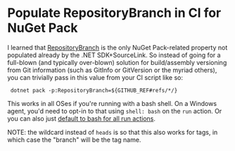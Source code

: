 # Populate RepositoryBranch in CI for NuGet Pack

I learned that [RepositoryBranch](https://github.com/dotnet/sourcelink/issues/188#issuecomment-427975234) is the only NuGet Pack-related property not populated already by the .NET SDK+SourceLink. So instead of going for a full-blown \(and typically over-blown\) solution for build/assembly versioning from Git information \(such as GitInfo or GitVersion or the myriad others\), you can trivially pass in this value from your CI script like so:

```text
 dotnet pack -p:RepositoryBranch=${GITHUB_REF#refs/*/}
```

This works in all OSes if you're running with a bash shell. On a Windows agent, you'd need to opt-in to that using `shell: bash` on the `run` action. Or you can also just [default to bash for all run actions](https://github.com/kzu/oss/blob/main/.github/workflows/build.yml#L14-L16).

NOTE: the wildcard instead of `heads` is so that this also works for tags, in which case the "branch" will be the tag name.





